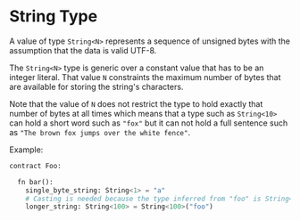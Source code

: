 # String Type

A value of type `String<N>` represents a sequence of unsigned bytes with the assumption that the data is valid UTF-8.

The `String<N>` type is generic over a constant value that has to be an integer literal. That value `N` constraints the maximum number of bytes that are available for storing the string's characters.

Note that the value of `N` does not restrict the type to hold exactly that number of bytes at all times which means that a type such as `String<10>` can hold a short word such as `"fox"` but it can not hold a full sentence such as `"The brown fox jumps over the white fence"`.

Example:

```python
contract Foo:

  fn bar():
    single_byte_string: String<1> = "a"
    # Casting is needed because the type inferred from "foo" is String<3>
    longer_string: String<100> = String<100>("foo")
```